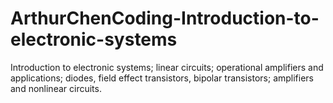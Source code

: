 # ArthurChenCoding-Introduction-to-electronic-systems
Introduction to electronic systems; linear circuits; operational amplifiers and applications; diodes, field effect transistors, bipolar transistors; amplifiers and nonlinear circuits.
